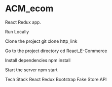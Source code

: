 # ACM_ecom
React Redux app.

Run Locally

Clone the project
git clone http_link

Go to the project directory
cd React_E-Commerce

Install dependencies
npm install

Start the server
npm start

Tech Stack
React
Redux
Bootstrap
Fake Store API
